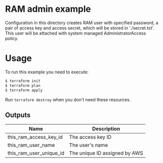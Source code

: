 # RAM admin example

Configuration in this directory creates RAM user with specified password, a pair of access key and access secret, which will be stored in './secret.txt'. This user will be attached with system managed AdministratorAccess policy. 

# Usage

To run this example you need to execute:

```bash
$ terraform init
$ terraform plan
$ terraform apply
```

Run `terraform destroy` when you don't need these resources.

<!-- BEGINNING OF PRE-COMMIT-TERRAFORM DOCS HOOK -->

## Outputs
| Name | Description |
|------|-------------|
| this_ram_access_key_id | The access key ID |
| this_ram_user_name | The user's name |
| this_ram_user_unique_id | The unique ID assigned by AWS |
<!-- END OF PRE-COMMIT-TERRAFORM DOCS HOOK -->
